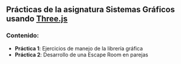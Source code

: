 ## Prácticas de la asignatura Sistemas Gráficos usando [Three.js](https://threejs.org)

### Contenido:

* **Práctica 1**: Ejercicios de manejo de la librería gráfica
* **Práctica 2**: Desarrollo de una Escape Room en parejas